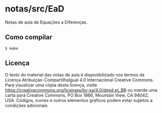 # notas/src/EaD

Notas de aula de Equações a Diferenças.

## Como compilar

	$ make

## Licença

O texto do material das notas de aula é disponibilizado nos termos da Licença Atribuição-CompartilhaIgual 4.0 Internacional Creative Commons. Para visualizar uma cópia desta licença, visite https://creativecommons.org/licenses/by-sa/4.0/deed.pt_BR ou mande uma carta para Creative Commons, PO Box 1866, Mountain View, CA 94042, USA. Códigos, ícones e outros elementos gráficos podem estar sujeitos a condições adicionais.
